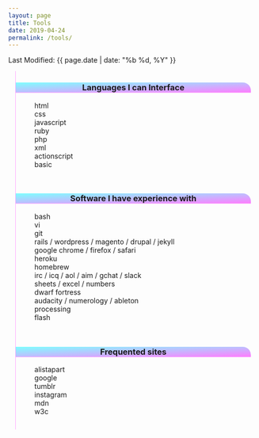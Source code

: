 ```yaml
---
layout: page
title: Tools
date: 2019-04-24
permalink: /tools/
---
```

Last Modified: {{ page.date | date: "%b %d, %Y" }}

<style>
.tool-block{
  display: flex;
  margin: 1em;
  flex-flow: column nowrap;
}
.tool-block > div{
  border-left: 1pt solid #faf;
}
.tool-block > div > h3{
  border-bottom: 1pt solid #faf;
  text-align: center;
  border-radius: 0 1em 0 0;
  background: linear-gradient(to top left, rgba(255,0,255,.5), rgba(0,255,255,.5));
}
.tool-block > div > ul{
  margin: 0 1em 2em;
}
.tool-block > div > ul > li{
  list-style-type: none;
}
</style>

<div class="tool-block">
<div>
  <h3 id="languages-i-can-interface">Languages I can Interface</h3>
  <ul>
    <li>html</li>
    <li>css</li>
    <li>javascript</li>
    <li>ruby</li>
    <li>php</li>
    <li>xml</li>
    <li>actionscript</li>
    <li>basic</li>
  </ul>
</div>
<div>
  <h3 id="software-i-have-experience-with">Software I have experience with</h3>
  <ul>
    <li>bash</li>
    <li>vi</li>
    <li>git</li>
    <li>rails / wordpress / magento / drupal / jekyll</li>
    <li>google chrome / firefox / safari</li>
    <li>heroku</li>
    <li>homebrew</li>
    <li>irc / icq / aol / aim / gchat / slack</li>
    <li>sheets / excel / numbers</li>
    <li>dwarf fortress</li>
    <li>audacity / numerology / ableton</li>
    <li>processing</li>
    <li>flash</li>
  </ul>
</div>
<div>
  <h3 id="frequented-sites">Frequented sites</h3>
  <ul>
    <li>alistapart</li>
    <li>google</li>
    <li>tumblr</li>
    <li>instagram</li>
    <li>mdn</li>
    <li>w3c</li>
  </ul>
</div>
</div>
